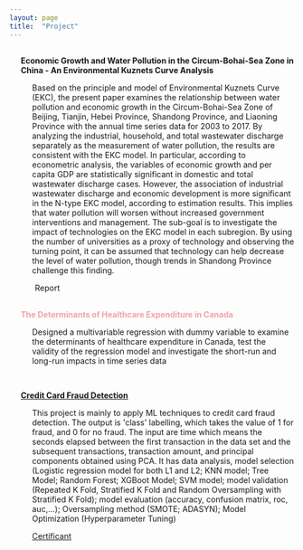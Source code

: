 ```yaml
---
layout: page
title:  "Project"
---
```

<link rel='stylesheet' href='https://use.fontawesome.com/releases/v5.7.0/css/all.css' integrity='sha384-lZN37f5QGtY3VHgisS14W3ExzMWZxybE1SJSEsQp9S+oqd12jhcu+A56Ebc1zFSJ' crossorigin='anonymous'>
<style>
    .project {
        padding-top: 15px;
        padding-bottom: 15px;
    }
    h4 {
        padding-left: 20px;
        color: #f0a1a8;
    }
    .project a.main-nav-item {
        text-decoration: none;
        transition: color 0.3s linear;
        -webkit-transition: color 0.3s linear;
        -moz-transition: color 0.3s linear;
    }
    .project a.main-nav-item:hover {
        color: #ed5a65;
        text-decoration: none;
    }
    .main-nav-item {
        display: inline-block;
    }
    .title {
        display: table;
    }
    .fa-file-alt,
    h4 {
        display: table-cell;
        vertical-align: top;
    }
    .fa-terminal,
    p {
        margin-left: 40px;
        word-wrap: break-word;
    }
    .fa-terminal {
        color: #999;
    }
    .fa-file {
        margin-left: 45px;
        word-wrap: break-word;
        color: #999;
    }
    @media only screen and (max-width: 568px) {
        .fa-file .fa-file {
            margin-left: 10px;
        }
    }
    .fancy-link {
        text-decoration: none;
        transition: color 0.3s linear;
        -webkit-transition: color 0.3s linear;
        -moz-transition: color 0.3s linear;
    }
    .fancy-link:hover {
        color: #ed5a65;
    }
</style>
<script src="https://ajax.googleapis.com/ajax/libs/jquery/1.11.1/jquery.min.js"></script>
<script>
    $(function() {
        $('.project').hide();
        $('div.project').each(function(i) {
            $(this).delay(i * 800).fadeIn('slow');
        });
    });
</script>
<div class="project">
    <div class="title">
        <i class='fas fa-file-alt' style='font-size:24px'></i>
        <h4><a class="fancy-link" href="https://scholar.uwindsor.ca/major-papers/139/">Economic Growth and Water Pollution in the Circum-Bohai-Sea Zone in China - An Environmental Kuznets Curve Analysis</a></h4>
    </div>
    <p>Based on the principle and model of Environmental Kuznets Curve (EKC), the present paper examines the relationship between water pollution and economic growth in the Circum-Bohai-Sea Zone of Beijing, Tianjin, Hebei Province, Shandong Province, and Liaoning Province with the annual time series data for 2003 to 2017. By analyzing the industrial, household, and total wastewater discharge separately as the measurement of water pollution, the results are consistent with the EKC model. In particular, according to econometric analysis, the variables of economic growth and per capita GDP are statistically significant in domestic and total wastewater discharge cases. However, the association of industrial wastewater discharge and economic development is more significant in the N-type EKC model, according to estimation results. This implies that water pollution will worsen without increased government interventions and management. The sub-goal is to investigate the impact of technologies on the EKC model in each subregion. By using the number of universities as a proxy of technology and observing the turning point, it can be assumed that technology can help decrease the level of water pollution, though trends in Shandong Province challenge this finding.</p>
    <i class='far fa-file'></i>
    <a class="main-nav-item" href="https://scholar.uwindsor.ca/major-papers/139/">Report</a>
</div>

<!-- Project 2 -->
<div class="project">
    <div class="title">
        <i class='fas fa-file-alt' style='font-size:24px'></i>
        <h4>The Determinants of Healthcare Expenditure in Canada </h4>
    </div>
    <p>Designed a multivariable regression with dummy variable to examine the determinants of healthcare expenditure in Canada, test the validity of the regression model and investigate the short-run and long-run impacts in time series data</p>
</div>

<!-- Project 3 -->
<div class="project">
    <div class="title">
        <i class='fas fa-file-alt' style='font-size:24px'></i>
        <h4><a href="https://www.kaggle.com/datasets/mlg-ulb/creditcardfraud/data">Credit Card Fraud Detection</a></h4>
    </div>
    <p> This project is mainly to apply ML techniques to credit card fraud detection. The output is 'class' labelling, which takes the value of 1 for fraud, and 0 for no fraud. The input are time which means the seconds elapsed between the first transaction in the data set and the subsequent transactions, transaction amount, and principal components obtained using PCA. It has data analysis, model selection (Logistic regression model for both L1 and L2; KNN model; Tree Model; Random Forest; XGBoot Model; SVM model; model validation (Repeated K Fold, Stratified K Fold and Random Oversampling with Stratified K Fold); model evaluation (accuracy, confusion matrix, roc, auc,...); Oversampling method (SMOTE; ADASYN); Model Optimization (Hyperparameter Tuning) </p>
    <p> <a href="https://udemy-certificate.s3.amazonaws.com/pdf/UC-c22adaed-f5fd-40cf-ac36-a7d09ddd5f5d.pdf">Certificant</a></p>
</div>

